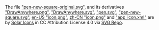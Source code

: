 The file ["pen-new-square-original.svg"](pen-new-square-original.svg), and its derivatives ["DrawAnywhere.png"](DrawAnywhere.png), ["DrawAnywhere.svg"](DrawAnywhere.svg), ["pen.svg"](pen.svg), ["pen-new-square.svg"](pen-new-square.svg), [en-US "icon.png"](../metadata/en-US/images/icon.png), [zh-CN "icon.png"](../metadata/zh-CN/images/icon.png) and ["app\_icon.xml"](../app/src/main/res/drawable/app_icon.xml) are by [Solar Icons](https://www.figma.com/community/file/1166831539721848736?ref=svgrepo.com) in CC Attribution License 4.0 via [SVG Repo](https://www.svgrepo.com/).

